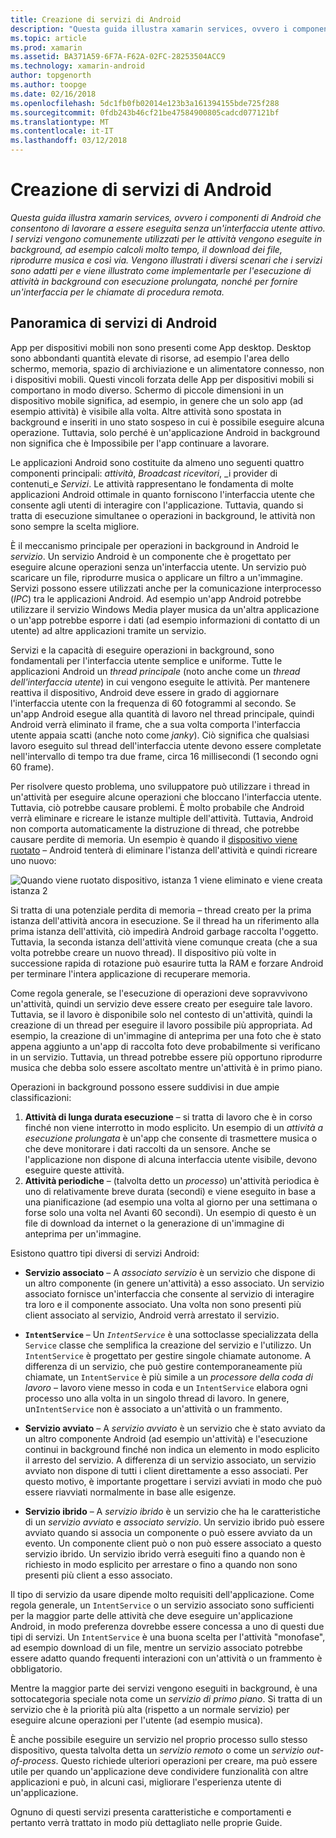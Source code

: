 ```yaml
---
title: Creazione di servizi di Android
description: "Questa guida illustra xamarin services, ovvero i componenti di Android che consentono di lavorare a essere eseguita senza un'interfaccia utente attivo. I servizi vengono comunemente utilizzati per le attività vengono eseguite in background, ad esempio calcoli molto tempo, il download dei file, riprodurre musica e così via. Vengono illustrati i diversi scenari che i servizi sono adatti per e viene illustrato come implementarle per l'esecuzione di attività in background con esecuzione prolungata, nonché per fornire un'interfaccia per le chiamate di procedura remota."
ms.topic: article
ms.prod: xamarin
ms.assetid: BA371A59-6F7A-F62A-02FC-28253504ACC9
ms.technology: xamarin-android
author: topgenorth
ms.author: toopge
ms.date: 02/16/2018
ms.openlocfilehash: 5dc1fb0fb02014e123b3a161394155bde725f288
ms.sourcegitcommit: 0fdb243b46cf21be47584900805cadcd077121bf
ms.translationtype: MT
ms.contentlocale: it-IT
ms.lasthandoff: 03/12/2018
---
```

# <a name="creating-android-services"></a>Creazione di servizi di Android

_Questa guida illustra xamarin services, ovvero i componenti di Android che consentono di lavorare a essere eseguita senza un'interfaccia utente attivo. I servizi vengono comunemente utilizzati per le attività vengono eseguite in background, ad esempio calcoli molto tempo, il download dei file, riprodurre musica e così via. Vengono illustrati i diversi scenari che i servizi sono adatti per e viene illustrato come implementarle per l'esecuzione di attività in background con esecuzione prolungata, nonché per fornire un'interfaccia per le chiamate di procedura remota._

## <a name="android-services-overview"></a>Panoramica di servizi di Android

App per dispositivi mobili non sono presenti come App desktop. Desktop sono abbondanti quantità elevate di risorse, ad esempio l'area dello schermo, memoria, spazio di archiviazione e un alimentatore connesso, non i dispositivi mobili. Questi vincoli forzata delle App per dispositivi mobili si comportano in modo diverso. Schermo di piccole dimensioni in un dispositivo mobile significa, ad esempio, in genere che un solo app (ad esempio attività) è visibile alla volta. Altre attività sono spostata in background e inseriti in uno stato sospeso in cui è possibile eseguire alcuna operazione. Tuttavia, solo perché è un'applicazione Android in background non significa che è Impossibile per l'app continuare a lavorare. 

Le applicazioni Android sono costituite da almeno uno seguenti quattro componenti principali: _attività_, _Broadcast ricevitori_, _i provider di contenuti_e _Servizi_. Le attività rappresentano le fondamenta di molte applicazioni Android ottimale in quanto forniscono l'interfaccia utente che consente agli utenti di interagire con l'applicazione. Tuttavia, quando si tratta di esecuzione simultanee o operazioni in background, le attività non sono sempre la scelta migliore.
 
È il meccanismo principale per operazioni in background in Android le _servizio_. Un servizio Android è un componente che è progettato per eseguire alcune operazioni senza un'interfaccia utente. Un servizio può scaricare un file, riprodurre musica o applicare un filtro a un'immagine. Servizi possono essere utilizzati anche per la comunicazione interprocesso (_IPC_) tra le applicazioni Android. Ad esempio un'app Android potrebbe utilizzare il servizio Windows Media player musica da un'altra applicazione o un'app potrebbe esporre i dati (ad esempio informazioni di contatto di un utente) ad altre applicazioni tramite un servizio. 

Servizi e la capacità di eseguire operazioni in background, sono fondamentali per l'interfaccia utente semplice e uniforme. Tutte le applicazioni Android un _thread principale_ (noto anche come un _thread dell'interfaccia utente_) in cui vengono eseguite le attività. Per mantenere reattiva il dispositivo, Android deve essere in grado di aggiornare l'interfaccia utente con la frequenza di 60 fotogrammi al secondo. Se un'app Android esegue alla quantità di lavoro nel thread principale, quindi Android verrà eliminato il frame, che a sua volta comporta l'interfaccia utente appaia scatti (anche noto come _janky_). Ciò significa che qualsiasi lavoro eseguito sul thread dell'interfaccia utente devono essere completate nell'intervallo di tempo tra due frame, circa 16 millisecondi (1 secondo ogni 60 frame). 

Per risolvere questo problema, uno sviluppatore può utilizzare i thread in un'attività per eseguire alcune operazioni che bloccano l'interfaccia utente. Tuttavia, ciò potrebbe causare problemi. È molto probabile che Android verrà eliminare e ricreare le istanze multiple dell'attività. Tuttavia, Android non comporta automaticamente la distruzione di thread, che potrebbe causare perdite di memoria. Un esempio è quando il [dispositivo viene ruotato](~/android/app-fundamentals/handling-rotation.md) &ndash; Android tenterà di eliminare l'istanza dell'attività e quindi ricreare uno nuovo:

![Quando viene ruotato dispositivo, istanza 1 viene eliminato e viene creata istanza 2](images/image-01.png)

Si tratta di una potenziale perdita di memoria &ndash; thread creato per la prima istanza dell'attività ancora in esecuzione. Se il thread ha un riferimento alla prima istanza dell'attività, ciò impedirà Android garbage raccolta l'oggetto. Tuttavia, la seconda istanza dell'attività viene comunque creata (che a sua volta potrebbe creare un nuovo thread). Il dispositivo più volte in successione rapida di rotazione può esaurire tutta la RAM e forzare Android per terminare l'intera applicazione di recuperare memoria.

Come regola generale, se l'esecuzione di operazioni deve sopravvivono un'attività, quindi un servizio deve essere creato per eseguire tale lavoro. Tuttavia, se il lavoro è disponibile solo nel contesto di un'attività, quindi la creazione di un thread per eseguire il lavoro possibile più appropriata. Ad esempio, la creazione di un'immagine di anteprima per una foto che è stato appena aggiunto a un'app di raccolta foto deve probabilmente si verificano in un servizio. Tuttavia, un thread potrebbe essere più opportuno riprodurre musica che debba solo essere ascoltato mentre un'attività è in primo piano.

Operazioni in background possono essere suddivisi in due ampie classificazioni:

1. **Attività di lunga durata esecuzione** &ndash; si tratta di lavoro che è in corso finché non viene interrotto in modo esplicito. Un esempio di un _attività a esecuzione prolungata_ è un'app che consente di trasmettere musica o che deve monitorare i dati raccolti da un sensore. Anche se l'applicazione non dispone di alcuna interfaccia utente visibile, devono eseguire queste attività.
2. **Attività periodiche** &ndash; (talvolta detto un _processo_) un'attività periodica è uno di relativamente breve durata (secondi) e viene eseguito in base a una pianificazione (ad esempio una volta al giorno per una settimana o forse solo una volta nel Avanti 60 secondi). Un esempio di questo è un file di download da internet o la generazione di un'immagine di anteprima per un'immagine.

Esistono quattro tipi diversi di servizi Android:

* **Servizio associato** &ndash; A _associato servizio_ è un servizio che dispone di un altro componente (in genere un'attività) a esso associato. Un servizio associato fornisce un'interfaccia che consente al servizio di interagire tra loro e il componente associato. Una volta non sono presenti più client associato al servizio, Android verrà arrestato il servizio.

* **`IntentService`** &ndash; Un  _`IntentService`_  è una sottoclasse specializzata della `Service` classe che semplifica la creazione del servizio e l'utilizzo. Un `IntentService` è progettato per gestire singole chiamate autonome. A differenza di un servizio, che può gestire contemporaneamente più chiamate, un `IntentService` è più simile a un _processore della coda di lavoro_ &ndash; lavoro viene messo in coda e un `IntentService` elabora ogni processo uno alla volta in un singolo thread di lavoro. In genere, un`IntentService` non è associato a un'attività o un frammento. 

* **Servizio avviato** &ndash; A _servizio avviato_ è un servizio che è stato avviato da un altro componente Android (ad esempio un'attività) e l'esecuzione continui in background finché non indica un elemento in modo esplicito il arresto del servizio. A differenza di un servizio associato, un servizio avviato non dispone di tutti i client direttamente a esso associati. Per questo motivo, è importante progettare i servizi avviati in modo che può essere riavviati normalmente in base alle esigenze.

* **Servizio ibrido** &ndash; A _servizio ibrido_ è un servizio che ha le caratteristiche di un _servizio avviato_ e _associato servizio_. Un servizio ibrido può essere avviato quando si associa un componente o può essere avviato da un evento. Un componente client può o non può essere associato a questo servizio ibrido. Un servizio ibrido verrà eseguiti fino a quando non è richiesto in modo esplicito per arrestare o fino a quando non sono presenti più client a esso associato.

Il tipo di servizio da usare dipende molto requisiti dell'applicazione. Come regola generale, un `IntentService` o un servizio associato sono sufficienti per la maggior parte delle attività che deve eseguire un'applicazione Android, in modo preferenza dovrebbe essere concessa a uno di questi due tipi di servizi. Un `IntentService` è una buona scelta per l'attività "monofase", ad esempio download di un file, mentre un servizio associato potrebbe essere adatto quando frequenti interazioni con un'attività o un frammento è obbligatorio. 

Mentre la maggior parte dei servizi vengono eseguiti in background, è una sottocategoria speciale nota come un _servizio di primo piano_. Si tratta di un servizio che è la priorità più alta (rispetto a un normale servizio) per eseguire alcune operazioni per l'utente (ad esempio musica). 

È anche possibile eseguire un servizio nel proprio processo sullo stesso dispositivo, questa talvolta detta un _servizio remoto_ o come un _servizio out-of-process_. Questo richiede ulteriori operazioni per creare, ma può essere utile per quando un'applicazione deve condividere funzionalità con altre applicazioni e può, in alcuni casi, migliorare l'esperienza utente di un'applicazione. 

Ognuno di questi servizi presenta caratteristiche e comportamenti e pertanto verrà trattato in modo più dettagliato nelle proprie Guide.
